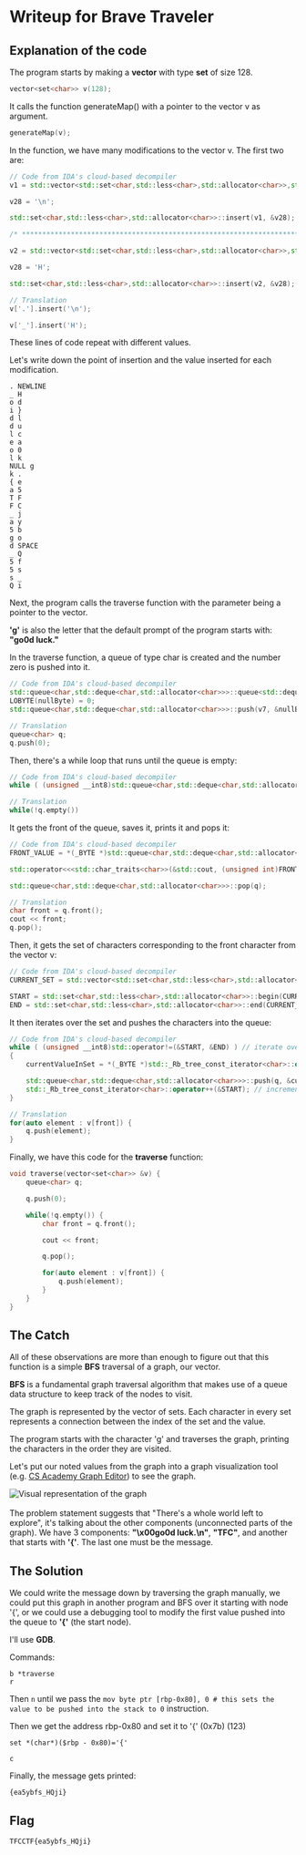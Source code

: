 # Writeup for Brave Traveler

## Explanation of the code

The program starts by making a **vector** with type **set** of size 128.

```c++
vector<set<char>> v(128);
```

It calls the function generateMap() with a pointer to the vector v as argument.

```c++
generateMap(v);
```

In the function, we have many modifications to the vector v. The first two are:

```c++
// Code from IDA's cloud-based decompiler
v1 = std::vector<std::set<char,std::less<char>,std::allocator<char>>,std::allocator<std::set<char,std::less<char>,std::allocator<char>>>>::operator[](a1, '.');

v28 = '\n';

std::set<char,std::less<char>,std::allocator<char>>::insert(v1, &v28);

/* ********************************************************************** */

v2 = std::vector<std::set<char,std::less<char>,std::allocator<char>>,std::allocator<std::set<char,std::less<char>,std::allocator<char>>>>::operator[](a1, '_');

v28 = 'H';

std::set<char,std::less<char>,std::allocator<char>>::insert(v2, &v28);
```
  

```c++
// Translation
v['.'].insert('\n');

v['_'].insert('H');
 ```

These lines of code repeat with different values.

  

Let's write down the point of insertion and the value inserted for each modification.

  
```
. NEWLINE
_ H
o d
i }
d l
d u
l c
e a
o 0
l k
NULL g
k .
{ e
a 5
T F
F C
_ j
a y
5 b
g o
d SPACE
_ Q
5 f
5 s
s _
Q i
```
  

Next, the program calls the traverse function with the parameter being a pointer to the vector.


**'g'** is also the letter that the default prompt of the program starts with: **"go0d luck."**

In the traverse function, a queue of type char is created and the number zero is pushed into it.

```c++
// Code from IDA's cloud-based decompiler
std::queue<char,std::deque<char,std::allocator<char>>>::queue<std::deque<char,std::allocator<char>>,void>(q);
LOBYTE(nullByte) = 0;
std::queue<char,std::deque<char,std::allocator<char>>>::push(v7, &nullByte);
```

```c++
// Translation
queue<char> q;
q.push(0);
```

Then, there's a while loop that runs until the queue is empty:

```c++
// Code from IDA's cloud-based decompiler
while ( (unsigned __int8)std::queue<char,std::deque<char,std::allocator<char>>>::empty(v7) != 1 )
```

```c++
// Translation
while(!q.empty())
```

It gets the front of the queue, saves it, prints it and pops it:

```c++
// Code from IDA's cloud-based decompiler
FRONT_VALUE = *(_BYTE *)std::queue<char,std::deque<char,std::allocator<char>>>::front(q);

std::operator<<<std::char_traits<char>>(&std::cout, (unsigned int)FRONT_VALUE);

std::queue<char,std::deque<char,std::allocator<char>>>::pop(q);
```

```c++
// Translation
char front = q.front();
cout << front;
q.pop();
```

Then, it gets the set of characters corresponding to the front character from the vector v:

  
```c++
// Code from IDA's cloud-based decompiler
CURRENT_SET = std::vector<std::set<char,std::less<char>,std::allocator<char>>,std::allocator<std::set<char,std::less<char>,std::allocator<char>>>>::operator[](ourVector, FRONT_VALUE);

START = std::set<char,std::less<char>,std::allocator<char>>::begin(CURRENT_SET);
END = std::set<char,std::less<char>,std::allocator<char>>::end(CURRENT_SET);
```

It then iterates over the set and pushes the characters into the queue:

```c++
// Code from IDA's cloud-based decompiler
while ( (unsigned __int8)std::operator!=(&START, &END) ) // iterate over set
{
    currentValueInSet = *(_BYTE *)std::_Rb_tree_const_iterator<char>::operator*(&START); // obtain value from iterator

    std::queue<char,std::deque<char,std::allocator<char>>>::push(q, &currentValueInSet); // push value into queue
    std::_Rb_tree_const_iterator<char>::operator++(&START); // increment iterator
}
```

```c++
// Translation
for(auto element : v[front]) {
    q.push(element);
}
```

Finally, we have this code for the **traverse** function:
```c++
void traverse(vector<set<char>> &v) {
    queue<char> q;

    q.push(0);

    while(!q.empty()) {
        char front = q.front();

        cout << front;

        q.pop();

        for(auto element : v[front]) {
            q.push(element);
        }
    }
}
```

## The Catch

All of these observations are more than enough to figure out that this function is a simple **BFS** traversal of a graph, our vector.

**BFS** is a fundamental graph traversal algorithm that makes use of a queue data structure to keep track of the nodes to visit.

The graph is represented by the vector of sets. Each character in every set represents a connection between the index of the set and the value.

The program starts with the character 'g' and traverses the graph, printing the characters in the order they are visited.

Let's put our noted values from the graph into a graph visualization tool (e.g. [CS Academy Graph Editor](https://csacademy.com/app/graph_editor/)) to see the graph.

  
![Visual representation of the graph](graph.png)
<br><br>The problem statement suggests that "There's a whole world left to explore", it's talking about the other components (unconnected parts of the graph). We have 3 components: **"\x00go0d luck.\n"**, **"TFC"**, and another that starts with **'{'**. The last one must be the message.

## The Solution

We could write the message down by traversing the graph manually, we could put this graph in another program and BFS over it starting with node '{', or we could use a debugging tool to modify the first value pushed into the queue to **'{'** (the start node).

I'll use **GDB**.

Commands:
```gdb
b *traverse
r
```

Then ```n``` until we pass the ```mov byte ptr [rbp-0x80], 0 # this sets the value to be pushed into the stack to 0``` instruction.

Then we get the address rbp-0x80 and set it to '{' (0x7b) (123)

```gdb
set *(char*)($rbp - 0x80)='{'
```

```gdb
c
```

Finally, the message gets printed:

```{ea5ybfs_HQji}```



## Flag

```TFCCTF{ea5ybfs_HQji}```



